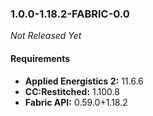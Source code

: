 ### 1.0.0-1.18.2-FABRIC-0.0

_Not Released Yet_

#### Requirements
- **Applied Energistics 2:** 11.6.6
- **CC:Restitched:** 1.100.8
- **Fabric API:** 0.59.0+1.18.2